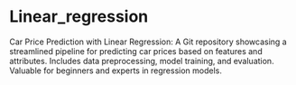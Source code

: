 # Linear_regression
Car Price Prediction with Linear Regression: A Git repository showcasing a streamlined pipeline for predicting car prices based on features and attributes. Includes data preprocessing, model training, and evaluation. Valuable for beginners and experts in regression models.
